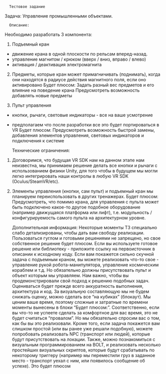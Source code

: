       Тестовое задание
Задача: Управление промышленными объектами.

      Описание:
Необходимо разработать 3 компонента:
1. Подъемный кран
  - движение крана в одной плоскости по рельсам вперед-назад.
  - управление магнитом / крюком (вверх / вниз, вправо / влево)
  - активация / деактивация электромагнита
  
2. Предметы, которые кран может примагничивать (поднимать), когда они
находятся в радиусе действия магнитного поля, если оно активировано
Будет плюсом:
Задать разный вес предметов и его влияние на поведение крана
Предусмотреть возможность добавлять новые предметы

3. Пульт управления
  - кнопки, рычаги, световые индикаторы - все на ваше усмотрение
  - предполагаем что после разработки все это будет портироваться в VR
Будет плюсом:
Предусмотреть возможность быстрой замены, добавления
элементов управления, световых индикаторов и подключения к
системе

      Технические ограничения:
1. Договоримся, что будущая VR SDK нам на данном этапе нам
неизвестна, мы принимаем решение делать все кнопки и рычаги с
использованием физики Unity, для того чтобы в будущем мы могли легко
интегрировать наши контролы в любую VR SDK (Oculus/SteamVR/etc).

2. Элементы управления (кнопки, сам пульт) и подъемный кран мы
планируем переиспользовать в других тренажерах.
Будет плюсом:
Предусмотреть, что помимо крана, для управления с пульта
может быть подключено какое-то другое подобное
оборудование (например движущаяся платформа или лифт),
т.е. модульность / конфигурируемость самого пульта на
архитектурном уровне.

      Дополнительная информация:
  Некоторые моменты ТЗ специально слабо детализированы, чтобы дать вам
свободу реализации.
Пользоваться гуглом и готовыми решениями не запрещено, но свое
собственное решение будет плюсом. Если вы используете готовое решение
или библиотеку - приложите ссылку на первоисточник в описании к исходному
коду.
  Если вам покажется сильно скучной задача с подъемным краном, вы можете
реализовать что-то свое - управление рукой робота-манипулятора, управление
космическим кораблем и т.д. Но обязательно должны присутствовать пульт и
объект которым мы управляем. Нам важно, чтобы вы продемонстрировали свой
подход к решению подобных задач. Оцениваться будет прежде всего
аккуратность выполнения, архитектура и код. За визуальную составляющую мы
не будем снижать оценку, можно сделать все “на кубиках” (блокаут).
Мы ценим ваше время, поэтому сложные и затратные по времени моменты
вынесены в блоки “Будет плюсом:”. Соответственно, если вы что-то не
успеете сделать за комфортное для вас время, это не будет считаться
“провалом”. Но мы обязательно спросим вас о том, как бы вы это реализовали.
Кроме того, если задача покажется вам слишком простой (или вы ранее уже
решали подобную), можете попробовать реализовать NPC (транспорт или
людей), которые будут присутствовать на локации.
  Также, можно познакомиться с визуальным программированием на BOLT, и
реализовать несколько простейших визуальных скриптов, которые будут
срабатывать по некоторому триггеру (например мы переместили груз в
заданное место - транспорт уехал с ним, или появилось сообщение об успехе).
Это будет плюсом
